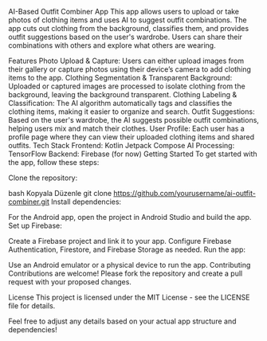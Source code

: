 AI-Based Outfit Combiner App
This app allows users to upload or take photos of clothing items and uses AI to suggest outfit combinations. The app cuts out clothing from the background, classifies them, and provides outfit suggestions based on the user's wardrobe. Users can share their combinations with others and explore what others are wearing.

Features
Photo Upload & Capture: Users can either upload images from their gallery or capture photos using their device’s camera to add clothing items to the app.
Clothing Segmentation & Transparent Background: Uploaded or captured images are processed to isolate clothing from the background, leaving the background transparent.
Clothing Labeling & Classification: The AI algorithm automatically tags and classifies the clothing items, making it easier to organize and search.
Outfit Suggestions: Based on the user's wardrobe, the AI suggests possible outfit combinations, helping users mix and match their clothes.
User Profile: Each user has a profile page where they can view their uploaded clothing items and shared outfits.
Tech Stack
Frontend: Kotlin Jetpack Compose
AI Processing: TensorFlow
Backend: Firebase (for now)
Getting Started
To get started with the app, follow these steps:

Clone the repository:

bash
Kopyala
Düzenle
git clone https://github.com/yourusername/ai-outfit-combiner.git
Install dependencies:

For the Android app, open the project in Android Studio and build the app.
Set up Firebase:

Create a Firebase project and link it to your app.
Configure Firebase Authentication, Firestore, and Firebase Storage as needed.
Run the app:

Use an Android emulator or a physical device to run the app.
Contributing
Contributions are welcome! Please fork the repository and create a pull request with your proposed changes.

License
This project is licensed under the MIT License - see the LICENSE file for details.

Feel free to adjust any details based on your actual app structure and dependencies!
